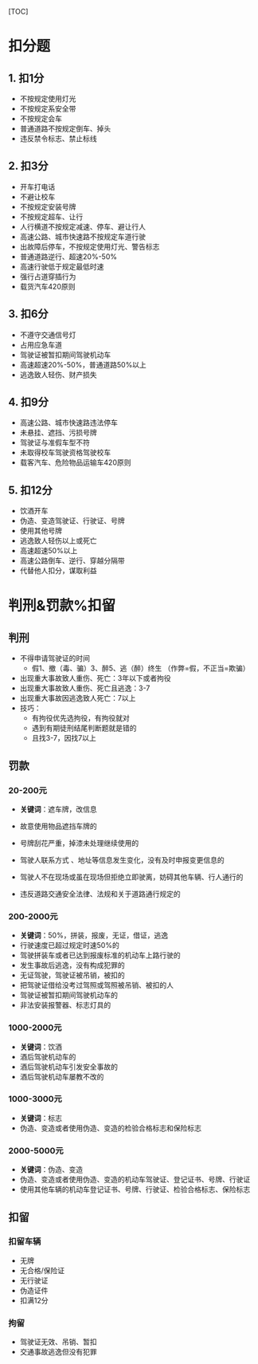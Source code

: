 [TOC]

# 扣分题

## 1. 扣1分

- 不按规定使用灯光
- 不按规定系安全带
- 不按规定会车
- 普通道路不按规定倒车、掉头
- 违反禁令标志、禁止标线

## 2. 扣3分

- 开车打电话
- 不避让校车
- 不按规定安装号牌
- 不按规定超车、让行
- 人行横道不按规定减速、停车、避让行人
- 高速公路、城市快速路不按规定车道行驶
- 出故障后停车，不按规定使用灯光、警告标志
- 普通道路逆行、超速20%-50%
- 高速行驶低于规定最低时速
- 强行占道穿插行为
- 载货汽车420原则

## 3. 扣6分

- 不遵守交通信号灯
- 占用应急车道
- 驾驶证被暂扣期间驾驶机动车
- 高速超速20%-50%，普通道路50%以上
- 逃逸致人轻伤、财产损失

## 4. 扣9分

- 高速公路、城市快速路违法停车
- 未悬挂、遮挡、污损号牌
- 驾驶证与准假车型不符
- 未取得校车驾驶资格驾驶校车
- 载客汽车、危险物品运输车420原则

## 5. 扣12分

- 饮酒开车
- 伪造、变造驾驶证、行驶证、号牌
- 使用其他号牌
- 逃逸致人轻伤以上或死亡
- 高速超速50%以上
- 高速公路倒车、逆行、穿越分隔带
- 代替他人扣分，谋取利益

# 判刑&罚款%扣留

## 判刑

- 不得申请驾驶证的时间
  - 假1、撤（毒、骗）3、醉5、逃（醉）终生 （作弊=假，不正当=欺骗）
- 出现重大事故致人重伤、死亡：3年以下或者拘役
- 出现重大事故致人重伤、死亡且逃逸：3-7
- 出现重大事故因逃逸致人死亡：7以上
- 技巧：
  - 有拘役优先选拘役，有拘役就对
  - 遇到有期徒刑结尾判断题就是错的
  - 且找3-7，因找7以上

## 罚款

### 20-200元 

- **关键词**：遮车牌，改信息

- 故意使用物品遮挡车牌的
- 号牌刮花严重，掉漆未处理继续使用的
- 驾驶人联系方式 、地址等信息发生变化，没有及时申报变更信息的
- 驾驶人不在现场或虽在现场但拒绝立即驶离，妨碍其他车辆、行人通行的
- 违反道路交通安全法律、法规和关于道路通行规定的

### 200-2000元

- **关键词**：50%，拼装，报废，无证，借证，逃逸
- 行驶速度已超过规定时速50%的
- 驾驶拼装车或者已达到报废标准的机动车上路行驶的
- 发生事故后逃逸，没有构成犯罪的
- 无证驾驶，驾驶证被吊销，被扣的
- 把驾驶证借给没考过驾照或驾照被吊销、被扣的人
- 驾驶证被暂扣期间驾驶机动车的
- 非法安装报警器、标志灯具的

### 1000-2000元

- **关键词**：饮酒
- 酒后驾驶机动车的
- 酒后驾驶机动车引发安全事故的
- 酒后驾驶机动车屡教不改的

### 1000-3000元

- **关键词**：标志
- 伪造、变造或者使用伪造、变造的检验合格标志和保险标志

### 2000-5000元

- **关键词**：伪造、变造
- 伪造、变造或者使用伪造、变造的机动车驾驶证、登记证书、号牌、行驶证
- 使用其他车辆的机动车登记证书、号牌、行驶证、检验合格标志、保险标志

## 扣留

### 扣留车辆

- 无牌
- 无合格/保险证
- 无行驶证
- 伪造证件
- 扣满12分

### 拘留

- 驾驶证无效、吊销、暂扣
- 交通事故逃逸但没有犯罪



